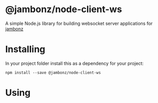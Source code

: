 # @jambonz/node-client-ws

A simple Node.js library for building websocket server applications for [jambonz](https://jambonz.org)

# Installing
In your project folder install this as a dependency for your project:
```
npm install --save @jambonz/node-client-ws
```

# Using
